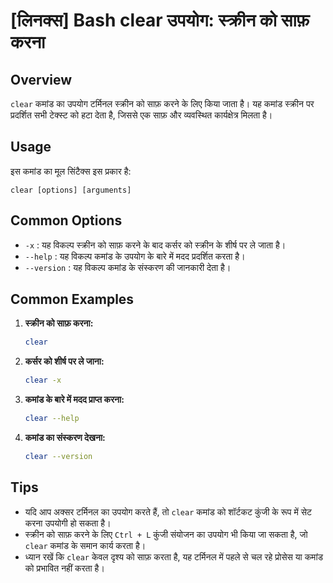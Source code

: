 # [लिनक्स] Bash clear उपयोग: स्क्रीन को साफ़ करना

## Overview
`clear` कमांड का उपयोग टर्मिनल स्क्रीन को साफ़ करने के लिए किया जाता है। यह कमांड स्क्रीन पर प्रदर्शित सभी टेक्स्ट को हटा देता है, जिससे एक साफ़ और व्यवस्थित कार्यक्षेत्र मिलता है।

## Usage
इस कमांड का मूल सिंटैक्स इस प्रकार है:
```
clear [options] [arguments]
```

## Common Options
- `-x` : यह विकल्प स्क्रीन को साफ़ करने के बाद कर्सर को स्क्रीन के शीर्ष पर ले जाता है।
- `--help` : यह विकल्प कमांड के उपयोग के बारे में मदद प्रदर्शित करता है।
- `--version` : यह विकल्प कमांड के संस्करण की जानकारी देता है।

## Common Examples
1. **स्क्रीन को साफ़ करना:**
   ```bash
   clear
   ```

2. **कर्सर को शीर्ष पर ले जाना:**
   ```bash
   clear -x
   ```

3. **कमांड के बारे में मदद प्राप्त करना:**
   ```bash
   clear --help
   ```

4. **कमांड का संस्करण देखना:**
   ```bash
   clear --version
   ```

## Tips
- यदि आप अक्सर टर्मिनल का उपयोग करते हैं, तो `clear` कमांड को शॉर्टकट कुंजी के रूप में सेट करना उपयोगी हो सकता है।
- स्क्रीन को साफ़ करने के लिए `Ctrl + L` कुंजी संयोजन का उपयोग भी किया जा सकता है, जो `clear` कमांड के समान कार्य करता है।
- ध्यान रखें कि `clear` केवल दृश्य को साफ़ करता है, यह टर्मिनल में पहले से चल रहे प्रोसेस या कमांड को प्रभावित नहीं करता है।